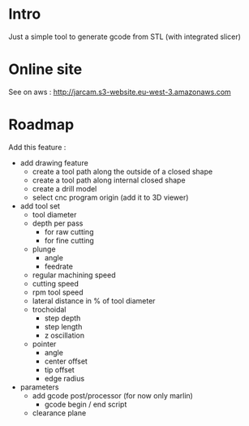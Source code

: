 # Intro

Just a simple tool to generate gcode from STL (with integrated slicer)

# Online site

See on aws : http://jarcam.s3-website.eu-west-3.amazonaws.com

# Roadmap

Add this feature :
- add drawing feature
    - create a tool path along the outside of a closed shape
    - create a tool path along internal closed shape
    - create a drill model
    - select cnc program origin (add it to 3D viewer)
- add tool set
    - tool diameter
    - depth per pass
        - for raw cutting
        - for fine cutting
    - plunge
        - angle
        - feedrate
    - regular machining speed
    - cutting speed
    - rpm tool speed
    - lateral distance in % of tool diameter
    - trochoidal
        - step depth
        - step length
        - z oscillation
    - pointer
        - angle
        - center offset
        - tip offset
        - edge radius
- parameters
    - add gcode post/processor (for now only marlin)
        - gcode begin / end script
    - clearance plane
